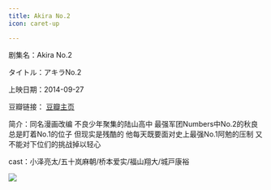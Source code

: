 ```yaml
---
title: Akira No.2
icon: caret-up

---
```


剧集名：Akira No.2

タイトル：アキラNo.2

上映日期：2014-09-27

豆瓣链接： [豆瓣主页](https://movie.douban.com/subject/25870289/)

简介：同名漫画改编 不良少年聚集的陆山高中 最强军团Numbers中No.2的秋良总是盯着No.1的位子 但现实是残酷的 他每天既要面对史上最强No.1阿勉的压制 又不能对下位们的挑战掉以轻心

cast：小泽亮太/五十岚麻朝/桥本爱实/福山翔大/城戸康裕

![](https://listpic.tsgsanjiao.com/movie/2014/2014akira.jpg)